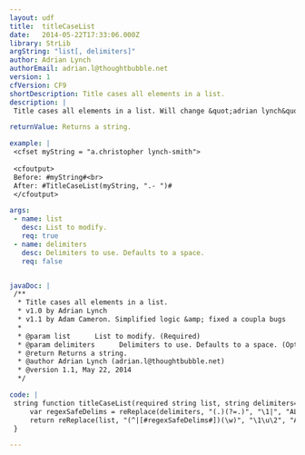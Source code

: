 ```yaml
---
layout: udf
title:  titleCaseList
date:   2014-05-22T17:33:06.000Z
library: StrLib
argString: "list[, delimiters]"
author: Adrian Lynch
authorEmail: adrian.l@thoughtbubble.net
version: 1
cfVersion: CF9
shortDescription: Title cases all elements in a list.
description: |
 Title cases all elements in a list. Will change &quot;adrian lynch&quot; to &quot;Adrian Lynch&quot;, &quot;a.lynch&quot; to &quot;A.Lynch&quot; and &quot;a.christopher lynch-smith&quot; to &quot;A.Christopher Lynch-Smith&quot;

returnValue: Returns a string.

example: |
 <cfset myString = "a.christopher lynch-smith">
 
 <cfoutput>
 Before: #myString#<br>
 After: #TitleCaseList(myString, ".- ")#
 </cfoutput>

args:
 - name: list
   desc: List to modify.
   req: true
 - name: delimiters
   desc: Delimiters to use. Defaults to a space.
   req: false


javaDoc: |
 /**
  * Title cases all elements in a list.
  * v1.0 by Adrian Lynch 
  * v1.1 by Adam Cameron. Simplified logic &amp; fixed a coupla bugs
  * 
  * @param list      List to modify. (Required)
  * @param delimiters      Delimiters to use. Defaults to a space. (Optional)
  * @return Returns a string. 
  * @author Adrian Lynch (adrian.l@thoughtbubble.net) 
  * @version 1.1, May 22, 2014 
  */

code: |
 string function titleCaseList(required string list, string delimiters=" ") {
     var regexSafeDelims = reReplace(delimiters, "(.)(?=.)", "\1|", "ALL");
     return reReplace(list, "(^|[#regexSafeDelims#])(\w)", "\1\u\2", "ALL");
 }

---
```


